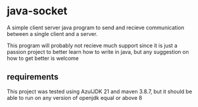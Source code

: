 # java-socket
A simple client server java program to send and recieve communication between a single client and a server.

This program will probably not recieve much support since it is just a passion project to better learn how to write in
java, but any suggestion on how to get better is welcome

## requirements
This project was tested using AzulJDK 21 and maven 3.8.7, but it should be able to run on any version of openjdk equal or above 8 

